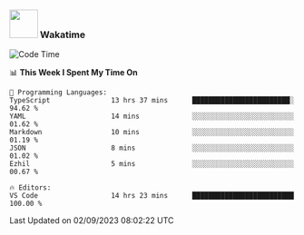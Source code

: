 ### <img src="https://media.giphy.com/media/VgCDAzcKvsR6OM0uWg/giphy.gif" width="50"> Wakatime

  <!--START_SECTION:waka-->
![Code Time](http://img.shields.io/badge/Code%20Time-1%2C446%20hrs%2023%20mins-blue)

📊 **This Week I Spent My Time On** 

```text
💬 Programming Languages: 
TypeScript               13 hrs 37 mins      ████████████████████████░   94.62 % 
YAML                     14 mins             ░░░░░░░░░░░░░░░░░░░░░░░░░   01.62 % 
Markdown                 10 mins             ░░░░░░░░░░░░░░░░░░░░░░░░░   01.19 % 
JSON                     8 mins              ░░░░░░░░░░░░░░░░░░░░░░░░░   01.02 % 
Ezhil                    5 mins              ░░░░░░░░░░░░░░░░░░░░░░░░░   00.67 % 

🔥 Editors: 
VS Code                  14 hrs 23 mins      █████████████████████████   100.00 % 
```


 Last Updated on 02/09/2023 08:02:22 UTC
<!--END_SECTION:waka-->
